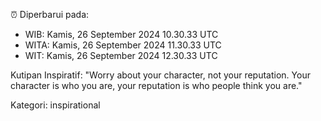 ⏰ Diperbarui pada:
- WIB: Kamis, 26 September 2024 10.30.33 UTC
- WITA: Kamis, 26 September 2024 11.30.33 UTC
- WIT: Kamis, 26 September 2024 12.30.33 UTC

Kutipan Inspiratif:
"Worry about your character, not your reputation. Your character is who you are, your reputation is who people think you are."


Kategori: inspirational

